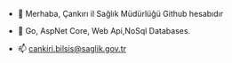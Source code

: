 - 👋 Merhaba, Çankırı il Sağlık Müdürlüğü Github hesabıdır

- 🌱  Go, AspNet Core, Web Api,NoSql Databases.

- 📫  cankiri.bilsis@saglik.gov.tr

<!---
Cankirism/Cankirism is a ✨ special ✨ repository because its `README.md` (this file) appears on your GitHub profile.
You can click the Preview link to take a look at your changes.
--->
